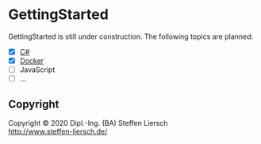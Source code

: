 # GettingStarted

GettingStarted is still under construction. The following topics are planned:

- [x] [C#](CSharp)
- [x] [Docker](Docker)
- [ ] JavaScript
- [ ] ...

## Copyright

Copyright © 2020 Dipl.-Ing. (BA) Steffen Liersch  
http://www.steffen-liersch.de/
